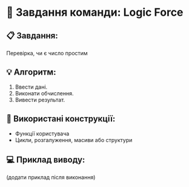 # 🧩 Завдання команди: Logic Force

## 📋 Завдання:
Перевірка, чи є число простим

## 💡 Алгоритм:
1. Ввести дані.
2. Виконати обчислення.
3. Вивести результат.

## 🧠 Використані конструкції:
- Функції користувача
- Цикли, розгалуження, масиви або структури

## 💻 Приклад виводу:
(додати приклад після виконання)
